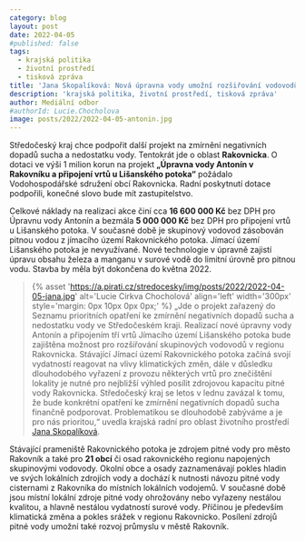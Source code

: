 ```yaml
---
category: blog
layout: post
date: 2022-04-05
#published: false
tags: 
  - krajská politika
  - životní prostředí
  - tisková zpráva
title: 'Jana Skopalíková: Nová úpravna vody umožní rozšiřování vodovodů na Rakovnicku!'
description: 'krajská politika, životní prostředí, tisková zpráva'
author: Mediální odbor
#authorId: Lucie.Chocholova
image: posts/2022/2022-04-05-antonin.jpg
---
```


Středočeský kraj chce podpořit další projekt na zmírnění negativních dopadů sucha a nedostatku vody. Tentokrát jde o oblast **Rakovnicka**. O dotaci ve výši 1 milion korun na projekt **„Úpravna vody Antonín v Rakovníku a připojení vrtů u Lišanského potoka“** požádalo Vodohospodářské sdružení obcí Rakovnicka. Radní poskytnutí dotace podpořili, konečné slovo bude mít zastupitelstvo.

Celkové náklady na realizaci akce činí cca **16 600 000 Kč** bez DPH pro Úpravnu vody Antonín a bezmála **5 000 000 Kč** bez DPH pro připojení vrtů u Lišanského potoka. V současné době je skupinový vodovod zásobován pitnou vodou z jímacího území Rakovnického potoka. Jímací území Lišanského potoka je nevyužívané. Nové technologie v úpravně zajistí úpravu obsahu železa a manganu v surové vodě do limitní úrovně pro pitnou vodu. Stavba by měla být dokončena do května 2022.

> {% asset 'https://a.pirati.cz/stredocesky/img/posts/2022/2022-04-05-jana.jpg' alt='Lucie Cirkva Chocholová' align='left' width='300px' style='margin: 0px 10px 0px 0px;' %} „Jde o projekt zařazený do Seznamu prioritních opatření ke zmírnění negativních dopadů sucha a nedostatku vody ve Středočeském kraji. Realizací nové úpravny vody Antonín a připojením tří vrtů Jímacího území Lišanského potoka bude zajištěna možnost pro rozšiřování skupinových vodovodů v regionu Rakovnicka. Stávající Jímací území 
Rakovnického potoka začíná svojí vydatností reagovat na vlivy klimatických změn, dále v důsledku dlouhodobého vyřazení z provozu některých vrtů pro znečištění lokality 
je nutné pro nejbližší výhled posílit zdrojovou kapacitu pitné vody Rakovnicka. Středočeský kraj se letos v lednu zavázal k tomu, že bude konkrétní opatření ke zmírnění negativních dopadů sucha finančně podporovat. Problematikou se dlouhodobě zabýváme a je pro nás prioritou,“ uvedla krajská radní pro oblast životního prostředí [Jana Skopalíková](https://stredocesky.pirati.cz/lide/jana-skopalikova/).

Stávající prameniště Rakovnického potoka je zdrojem pitné vody pro město Rakovník a také pro **21 obcí** či osad rakovnického regionu napojených skupinovými vodovody. Okolní 
obce a osady zaznamenávají pokles hladin ve svých lokálních zdrojích vody a dochází k nutnosti návozu pitné vody cisternami z Rakovníka do místních lokálních vodojemů. V 
současné době jsou místní lokální zdroje pitné vody ohrožovány nebo vyřazeny nestálou kvalitou, a hlavně nestálou vydatností surové vody. Příčinou je především klimatická 
změna a pokles srážek v regionu Rakovnicko. Posílení zdrojů pitné vody umožní také rozvoj průmyslu v městě Rakovník.

